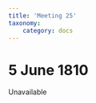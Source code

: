 ```yaml
---
title: 'Meeting 25'
taxonomy:
    category: docs
---
```


# 5 June 1810

<span class="red">Unavailable</span>